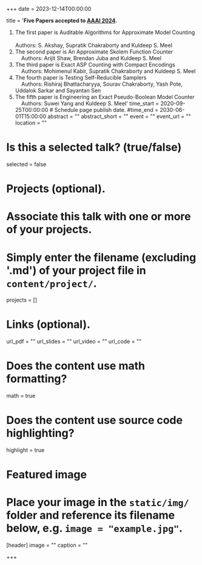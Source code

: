 +++
date = 2023-12-14T00:00:00

title = '<b>Five Papers accepted to <a href="https://aaai.org/aaai-conference/">AAAI 2024</a>.</b> <br>
1. The first paper is Auditable Algorithms for Approximate Model Counting <br> &nbsp;&nbsp;&nbsp;  
Authors: S. Akshay, Supratik Chakraborty and Kuldeep S. Meel</br> 
2. The second paper is An Approximate Skolem Function Counter <br> &nbsp;&nbsp;&nbsp; 
Authors: Arijit Shaw, Brendan Juba and Kuldeep S. Meel</br> 
3. The third paper is Exact ASP Counting with Compact Encodings <br> &nbsp;&nbsp;&nbsp; 
Authors: Mohimenul Kabir, Supratik Chakraborty and Kuldeep S. Meel</br>
4. The fourth paper is Testing Self-Reducible Samplers <br> &nbsp;&nbsp;&nbsp; 
Authors: Rishiraj Bhattacharyya, Sourav Chakraborty, Yash Pote, Uddalok Sarkar and Sayantan Sen</br>
5. The fifth paper is Engineering an Exact Pseudo-Boolean Model Counter <br> &nbsp;&nbsp;&nbsp; 
Authors: Suwei Yang and Kuldeep S. Meel'
time_start = 2020-09-25T00:00:00 # Schedule page publish date.
#time_end = 2030-06-01T15:00:00
abstract = ""
abstract_short = ""
event = ""
event_url = ""
location = ""

# Is this a selected talk? (true/false)
selected = false

# Projects (optional).
#   Associate this talk with one or more of your projects.
#   Simply enter the filename (excluding '.md') of your project file in `content/project/`.
projects = []

# Links (optional).
url_pdf = ""
url_slides = ""
url_video = ""
url_code = ""

# Does the content use math formatting?
math = true

# Does the content use source code highlighting?
highlight = true

# Featured image
# Place your image in the `static/img/` folder and reference its filename below, e.g. `image = "example.jpg"`.
[header]
image = ""
caption = ""

+++
